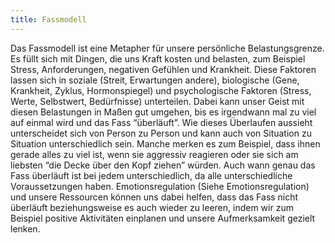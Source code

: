 ```yaml
---
title: Fassmodell
---
```


Das Fassmodell ist eine Metapher für unsere persönliche Belastungsgrenze. Es füllt sich mit Dingen, die uns Kraft kosten und belasten, zum Beispiel Stress, Anforderungen, negativen Gefühlen und Krankheit. Diese Faktoren lassen sich in soziale (Streit, Erwartungen andere), biologische (Gene, Krankheit, Zyklus, Hormonspiegel) und psychologische Faktoren (Stress, Werte, Selbstwert, Bedürfnisse) unterteilen. Dabei kann unser Geist mit diesen Belastungen in Maßen gut umgehen, bis es irgendwann mal zu viel auf einmal wird und das Fass “überläuft”. Wie dieses Überlaufen aussieht unterscheidet sich von Person zu Person und kann auch von Situation zu Situation unterschiedlich sein. Manche merken es zum Beispiel,  dass ihnen gerade alles zu viel ist, wenn sie aggressiv reagieren oder sie sich am liebsten “die Decke über den Kopf ziehen” würden. Auch wann genau das Fass überläuft ist bei jedem unterschiedlich, da alle unterschiedliche Voraussetzungen haben. Emotionsregulation (Siehe Emotionsregulation) und unsere Ressourcen können uns dabei helfen, dass das Fass nicht überläuft beziehungsweise es auch wieder zu leeren, indem wir zum Beispiel positive Aktivitäten einplanen und unsere Aufmerksamkeit gezielt lenken.
